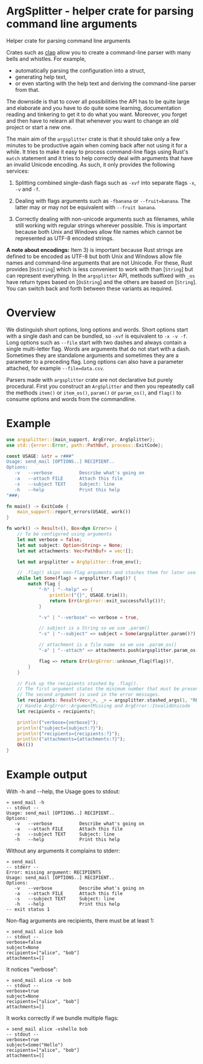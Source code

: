 ArgSplitter - helper crate for parsing command line arguments
===============================================================

Helper crate for parsing command line arguments

Crates such as [clap] allow you to create a command-line parser with many bells
and whistles. For example,

* automatically parsing the configuration into a struct,
* generating help text,
* or even starting with the help text and deriving the command-line
  parser from that.

The downside is that to cover all possibilities the API has to be quite large
and elaborate and you have to do quite some learning, documentation reading and
tinkering to get it to do what you want. Moreover, you forget and then have to
relearn all that whenever you want to change an old project or start a new one.

[clap]: https://docs.rs/clap/

The main aim of the `argsplitter` crate is that it should take only a few minutes
to be productive again when coming back after not using it for a while. It tries
to make it easy to process command-line flags using Rust's `match` statement and
it tries to help correctly deal with arguments that have an invalid Unicode
encoding. As such, it only provides the following services:

1) Splitting combined single-dash flags such as `-xvf` into separate flags `-x`,
   `-v` and `-f`.

2) Dealing with flags arguments such as `-fbanana` or `--fruit=banana`.
   The latter may or may not be equivalent with `--fruit banana`.

3) Correctly dealing with non-unicode arguments such as filenames, while
   still working with regular strings wherever possible.
   This is important because both Unix and Windows allow file names which
   cannot be represented as UTF-8 encoded strings.

**A note about encodings:** Item 3) is important because Rust strings are
defined to be encoded as UTF-8 but both Unix and Windows allow file names and
command-line arguments that are not Unicode. For these, Rust provides
[`OsString`] which is less convenient to work with than [`String`] but can
represent everything. In the `argsplitter` API, methods suffixed with `_os` have
return types based on [`OsString`] and the others are based on [`String`]. You
can switch back and forth between these variants as required.


# Overview

We distinguish short options, long options and words. Short options start with
a single dash and can be bundled, so `-xvf` is equivalent to `-x -v -f`.
Long options such as `--file` start with two dashes and always contain a single
multi-letter flag. Words are arguments that do not start with a dash. Sometimes
they are standalone arguments and sometimes they are a parameter to a preceding
flag. Long options can also have a parameter attached,
for example `--file=data.csv`.

Parsers made with `argsplitter` crate are not declarative but purely procedural.
First you construct an `ArgSplitter` and then you repeatedly call the methods
`item()` or `item_os()`, `param()` or `param_os()`, and `flag()` to consume
options and words from the commandline.

# Example

```rust
use argsplitter::{main_support, ArgError, ArgSplitter};
use std::{error::Error, path::PathBuf, process::ExitCode};

const USAGE: &str = r###"
Usage: send_mail [OPTIONS..] RECIPIENT..
Options:
   -v   --verbose          Describe what's going on
   -a   --attach FILE      Attach this file
   -s   --subject TEXT     Subject: line
   -h   --help             Print this help
"###;

fn main() -> ExitCode {
    main_support::report_errors(USAGE, work())
}

fn work() -> Result<(), Box<dyn Error>> {
    // To be configured using arguments
    let mut verbose = false;
    let mut subject: Option<String> = None;
    let mut attachments: Vec<PathBuf> = vec![];

    let mut argsplitter = ArgSplitter::from_env();

    // .flag() skips non-flag arguments and stashes them for later use.
    while let Some(flag) = argsplitter.flag()? {
        match flag {
            "-h" | "--help" => {
                println!("{}", USAGE.trim());
                return Err(ArgError::exit_successfully())?;
            }

            "-v" | "--verbose" => verbose = true,

            // subject is a String so we use .param()
            "-s" | "--subject" => subject = Some(argsplitter.param()?),

            // attachment is a file name  so we use .param_os()
            "-a" | "--attach" => attachments.push(argsplitter.param_os()?.into()),

            flag => return Err(ArgError::unknown_flag(flag))?,
        }
    }

    // Pick up the recipients stashed by .flag().
    // The first argument states the minimum number that must be present.
    // The second argument is used in the error messages.
    let recipients: Result<Vec<_>, _> = argsplitter.stashed_args(1, "RECIPIENTS").collect();
    // Handle ArgError::ArgumentMissing and ArgError::InvalidUnicode
    let recipients = recipients?;

    println!("verbose={verbose}");
    println!("subject={subject:?}");
    println!("recipients={recipients:?}");
    println!("attachments={attachments:?}");
    Ok(())
}
```

# Example output

With -h and --help, the Usage goes to stdout:
```
» send_mail -h
-- stdout --
Usage: send_mail [OPTIONS..] RECIPIENT..
Options:
   -v   --verbose          Describe what's going on
   -a   --attach FILE      Attach this file
   -s   --subject TEXT     Subject: line
   -h   --help             Print this help
```

Without any arguments it complains to stderr:
```
» send_mail
-- stderr --
Error: missing argument: RECIPIENTS
Usage: send_mail [OPTIONS..] RECIPIENT..
Options:
   -v   --verbose          Describe what's going on
   -a   --attach FILE      Attach this file
   -s   --subject TEXT     Subject: line
   -h   --help             Print this help
-- exit status 1
```

Non-flag arguments are recipients, there must be at least 1:
```
» send_mail alice bob
-- stdout --
verbose=false
subject=None
recipients=["alice", "bob"]
attachments=[]
```

It notices "verbose":
```
» send_mail alice -v bob
-- stdout --
verbose=true
subject=None
recipients=["alice", "bob"]
attachments=[]
```

It works correctly if we bundle multiple flags:
```
» send_mail alice -vshello bob
-- stdout --
verbose=true
subject=Some("Hello")
recipients=["alice", "bob"]
attachments=[]
```
